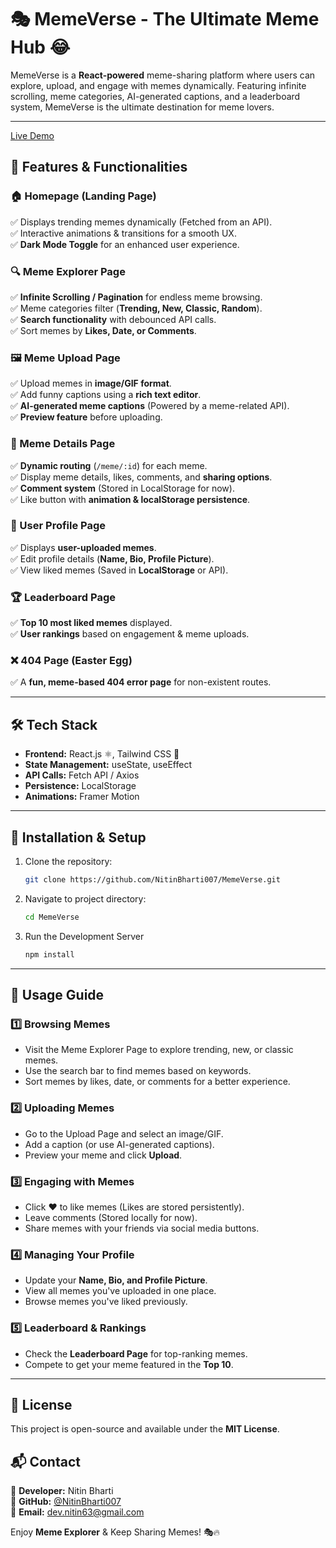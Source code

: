 # 🎭 MemeVerse - The Ultimate Meme Hub 😂  

MemeVerse is a **React-powered** meme-sharing platform where users can explore, upload, and engage with memes dynamically. Featuring infinite scrolling, meme categories, AI-generated captions, and a leaderboard system, MemeVerse is the ultimate destination for meme lovers.  

---

[Live Demo](https://meme-verse-psi.vercel.app/)

## 🚀 Features & Functionalities  

### 🏠 Homepage (Landing Page)  
✅ Displays trending memes dynamically (Fetched from an API).  
✅ Interactive animations & transitions for a smooth UX.  
✅ **Dark Mode Toggle** for an enhanced user experience.  

### 🔍 Meme Explorer Page  
✅ **Infinite Scrolling / Pagination** for endless meme browsing.  
✅ Meme categories filter (**Trending, New, Classic, Random**).  
✅ **Search functionality** with debounced API calls.  
✅ Sort memes by **Likes, Date, or Comments**.  

### 🖼 Meme Upload Page  
✅ Upload memes in **image/GIF format**.  
✅ Add funny captions using a **rich text editor**.  
✅ **AI-generated meme captions** (Powered by a meme-related API).  
✅ **Preview feature** before uploading.  

### 📌 Meme Details Page  
✅ **Dynamic routing** (`/meme/:id`) for each meme.  
✅ Display meme details, likes, comments, and **sharing options**.  
✅ **Comment system** (Stored in LocalStorage for now).  
✅ Like button with **animation & localStorage persistence**.  

### 👤 User Profile Page  
✅ Displays **user-uploaded memes**.  
✅ Edit profile details (**Name, Bio, Profile Picture**).  
✅ View liked memes (Saved in **LocalStorage** or API).  

### 🏆 Leaderboard Page  
✅ **Top 10 most liked memes** displayed.  
✅ **User rankings** based on engagement & meme uploads.  

### ❌ 404 Page (Easter Egg)  
✅ A **fun, meme-based 404 error page** for non-existent routes.  

---

## 🛠️ Tech Stack  

- **Frontend:** React.js ⚛️, Tailwind CSS 🎨  
- **State Management:** useState, useEffect  
- **API Calls:** Fetch API / Axios  
- **Persistence:** LocalStorage  
- **Animations:** Framer Motion  

---

## 🚀 Installation & Setup  

1. Clone the repository:
   ```bash
   git clone https://github.com/NitinBharti007/MemeVerse.git
2. Navigate to project directory:
   ```bash
   cd MemeVerse
3. Run the Development Server
   ```bash
   npm install

---

## 📝 Usage Guide

### 1️⃣ Browsing Memes
- Visit the Meme Explorer Page to explore trending, new, or classic memes.
- Use the search bar to find memes based on keywords.
- Sort memes by likes, date, or comments for a better experience.

### 2️⃣ Uploading Memes
- Go to the Upload Page and select an image/GIF.
- Add a caption (or use AI-generated captions).
- Preview your meme and click **Upload**.

### 3️⃣ Engaging with Memes
- Click ❤️ to like memes (Likes are stored persistently).
- Leave comments (Stored locally for now).
- Share memes with your friends via social media buttons.

### 4️⃣ Managing Your Profile
- Update your **Name, Bio, and Profile Picture**.
- View all memes you've uploaded in one place.
- Browse memes you've liked previously.

### 5️⃣ Leaderboard & Rankings
- Check the **Leaderboard Page** for top-ranking memes.
- Compete to get your meme featured in the **Top 10**.

---

## 📜 License  
This project is open-source and available under the **MIT License**.  

## 📬 Contact  
📩 **Developer:** Nitin Bharti  
🐙 **GitHub:** [@NitinBharti007](https://github.com/NitinBharti007)  
📧 **Email:** [dev.nitin63@gmail.com](mailto:dev.nitin63@gmail.com)  

Enjoy **Meme Explorer** & Keep Sharing Memes! 🎭🔥  
